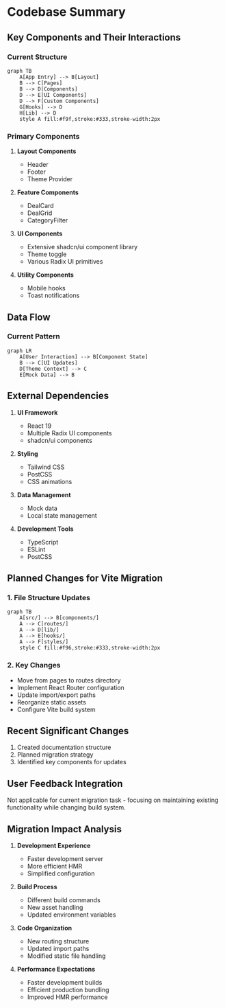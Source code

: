 # Codebase Summary

## Key Components and Their Interactions

### Current Structure
```mermaid
graph TB
    A[App Entry] --> B[Layout]
    B --> C[Pages]
    B --> D[Components]
    D --> E[UI Components]
    D --> F[Custom Components]
    G[Hooks] --> D
    H[Lib] --> D
    style A fill:#f9f,stroke:#333,stroke-width:2px
```

### Primary Components
1. **Layout Components**
   - Header
   - Footer
   - Theme Provider

2. **Feature Components**
   - DealCard
   - DealGrid
   - CategoryFilter

3. **UI Components**
   - Extensive shadcn/ui component library
   - Theme toggle
   - Various Radix UI primitives

4. **Utility Components**
   - Mobile hooks
   - Toast notifications

## Data Flow

### Current Pattern
```mermaid
graph LR
    A[User Interaction] --> B[Component State]
    B --> C[UI Updates]
    D[Theme Context] --> C
    E[Mock Data] --> B
```

## External Dependencies
1. **UI Framework**
   - React 19
   - Multiple Radix UI components
   - shadcn/ui components

2. **Styling**
   - Tailwind CSS
   - PostCSS
   - CSS animations

3. **Data Management**
   - Mock data
   - Local state management

4. **Development Tools**
   - TypeScript
   - ESLint
   - PostCSS

## Planned Changes for Vite Migration

### 1. File Structure Updates
```mermaid
graph TB
    A[src/] --> B[components/]
    A --> C[routes/]
    A --> D[lib/]
    A --> E[hooks/]
    A --> F[styles/]
    style C fill:#f96,stroke:#333,stroke-width:2px
```

### 2. Key Changes
- Move from pages to routes directory
- Implement React Router configuration
- Update import/export paths
- Reorganize static assets
- Configure Vite build system

## Recent Significant Changes
1. Created documentation structure
2. Planned migration strategy
3. Identified key components for updates

## User Feedback Integration
Not applicable for current migration task - focusing on maintaining existing functionality while changing build system.

## Migration Impact Analysis
1. **Development Experience**
   - Faster development server
   - More efficient HMR
   - Simplified configuration

2. **Build Process**
   - Different build commands
   - New asset handling
   - Updated environment variables

3. **Code Organization**
   - New routing structure
   - Updated import paths
   - Modified static file handling

4. **Performance Expectations**
   - Faster development builds
   - Efficient production bundling
   - Improved HMR performance